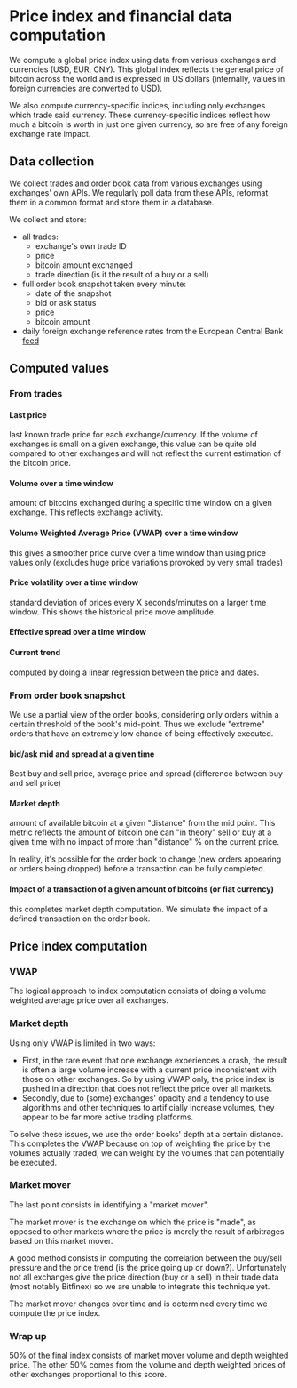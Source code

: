 # Price index and financial data computation

We compute a global price index using data from various exchanges and
currencies (USD, EUR, CNY). This global index
reflects the general price of bitcoin across the world and is
expressed in US dollars (internally, values in foreign currencies are
converted to USD).

We also compute currency-specific indices, including only exchanges
which trade said currency. These currency-specific indices reflect how
much a bitcoin is worth in just one given currency, so are free of any foreign
exchange rate impact.

## Data collection

We collect trades and order book data from various exchanges
using exchanges' own APIs. We regularly poll data from these APIs,
reformat them in a common format and store them in a database.

We collect and store:

- all trades:
  - exchange's own trade ID
  - price
  - bitcoin amount exchanged
  - trade direction (is it the result of a buy or a sell)
- full order book snapshot taken every minute:
  - date of the snapshot
  - bid or ask status
  - price
  - bitcoin amount
- daily foreign exchange reference rates from the European Central
  Bank
  [feed](https://www.ecb.europa.eu/stats/exchange/eurofxref/html/index.en.html)

## Computed values

### From trades

#### Last price

last known trade price for each exchange/currency. If the volume of
exchanges is small on a given exchange, this value can be quite old
compared to other exchanges and will not reflect the current estimation of
the bitcoin price.

#### Volume over a time window

amount of bitcoins exchanged during a specific time window on a given
exchange. This reflects exchange activity.

#### Volume Weighted Average Price (VWAP) over a time window

this gives a smoother price curve over a time window than using price
values only (excludes huge price variations provoked by very small
trades)

#### Price volatility over a time window

standard deviation of prices every X seconds/minutes on a larger time
window. This shows the historical price move amplitude.

#### Effective spread over a time window

#### Current trend

computed by doing a linear regression between the price and dates.

### From order book snapshot

We use a partial view of the order books, considering only orders
within a certain threshold of the book's mid-point. Thus we exclude
"extreme" orders that have an extremely low chance of being effectively
executed.

#### bid/ask mid and spread at a given time

Best buy and sell price, average price and spread (difference between
buy and sell price)

#### Market depth

amount of available bitcoin at a given "distance" from the mid
point. This metric reflects the amount of bitcoin one can "in theory"
sell or buy at a given time with no impact of more than "distance" %
on the current price.

In reality, it's possible for the order book to change (new orders
appearing or orders being dropped) before a transaction can be fully
completed.

#### Impact of a transaction of a given amount of bitcoins (or fiat currency)

this completes market depth computation. We simulate the impact of
a defined transaction on the order book.

## Price index computation

### VWAP

The logical approach to index computation consists of doing a volume
weighted average price over all exchanges.

### Market depth

Using only VWAP is limited in two ways:

- First, in the rare event that one
  exchange experiences a crash, the result is often a large volume
  increase with a current price inconsistent with those on
  other exchanges. So by using VWAP only, the price index is
  pushed in a direction that does not reflect the price over all
  markets.
- Secondly, due to (some) exchanges' opacity and a tendency to use
  algorithms and other techniques to artificially increase volumes, they
  appear to be far more active trading platforms.

To solve these issues, we use the order books' depth at a certain
distance. This completes the VWAP because on top of weighting the
price by the volumes actually traded, we can weight by the volumes
that can potentially be executed.

### Market mover

The last point consists in identifying a "market mover".

The market mover is the exchange on which the price is "made", as
opposed to other markets where the price is merely the result of
arbitrages based on this market mover.

A good method consists in computing the correlation between the
buy/sell pressure and the price trend (is the price going up or
down?). Unfortunately not all exchanges give the price direction (buy
or a sell) in their trade data (most notably Bitfinex) so we are unable to
integrate this technique yet.

The market mover changes over time and is determined every time we
compute the price index.

### Wrap up

50% of the final index consists of market mover volume and depth
weighted price. The other 50% comes from the volume and depth
weighted prices of other exchanges proportional to this score.
